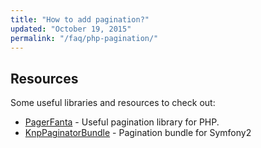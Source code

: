 ```yaml
---
title: "How to add pagination?"
updated: "October 19, 2015"
permalink: "/faq/php-pagination/"
---
```


## Resources

Some useful libraries and resources to check out:

* [PagerFanta](https://github.com/whiteoctober/Pagerfanta) - Useful pagination library for PHP.
* [KnpPaginatorBundle](https://github.com/KnpLabs/KnpPaginatorBundle) - Pagination bundle for Symfony2

